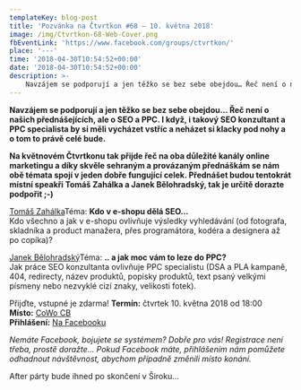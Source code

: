 ```yaml
---
templateKey: blog-post
title: 'Pozvánka na Čtvrtkon #68 – 10. května 2018'
image: /img/Ctvrtkon-68-Web-Cover.png
fbEventLink: 'https://www.facebook.com/groups/ctvrtkon/'
place: '---'
time: '2018-04-30T10:54:52+00:00'
date: '2018-04-30T10:54:52+00:00'
description: >-
    Navzájem se podporují a jen těžko se bez sebe obejdou… Řeč není o našich přednášejících, ale o SEO a PPC. I když, i takový SEO konzultant a PPC specialista by si měli vycházet vstříc a n...
---
```

[](http://ctvrtkon.cz/wp-content/uploads/Ctvrtkon-68-Web-Cover.png)

**Navzájem se podporují a jen těžko se bez sebe obejdou… Řeč není o našich přednášejících, ale o SEO a PPC. I když, i takový SEO konzultant a PPC specialista by si měli vycházet vstříc a neházet si klacky pod nohy a o tom to právě celé bude.**

**Na květnovém Čtvrtkonu tak přijde řeč na oba důležité kanály online marketingu a díky skvěle sehraným a provázaným přednáškám se nám obě témata spojí v jeden dobře fungující celek. Přednášet budou tentokrát místní speakři Tomáš Zahálka a Janek Bělohradský, tak je určitě dorazte podpořit ;-)**

[Tomáš Zahálka](https://tomaszahalka.cz/)Téma: **Kdo v e-shopu dělá SEO…**  
Kdo všechno a jak v e-shopu ovlivňuje výsledky vyhledávání (od fotografa, skladníka a product manažera, přes programátora, kodéra a designera až po copíka)?

[Janek Bělohradský](http://www.janbelohradsky.cz/)Téma: **.. a jak moc vám to leze do PPC?**  
Jak práce SEO konzultanta ovlivňuje PPC specialistu (DSA a PLA kampaně, 404, redirecty, název produktů, popisky produktů, text psaný velkými písmeny nebo nezvyklé cizí znaky, velikosti fotek).

Přijďte, vstupné je zdarma! **Termín:** čtvrtek 10. května 2018 od 18:00  
**Místo:** [CoWo CB](https://www.cowocb.cz)  
**Přihlášení:** [Na Facebooku](https://www.facebook.com/events/133443514177635/)

_Nemáte Facebook, bojujete se systémem? Dobře pro vás! Registrace není třeba, prostě doražte… Pokud Facebook máte, přihlášením nám pomůžete odhadnout návštěvnost, abychom případně změnili místo konání._

After párty bude ihned po skončení v Široku…
